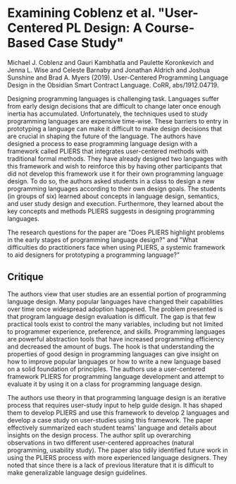 Examining Coblenz et al. "User-Centered PL Design: A Course-Based Case Study"
==============================================================

Michael J. Coblenz and Gauri Kambhatla and Paulette Koronkevich and Jenna L. Wise and Celeste Barnaby and Jonathan Aldrich and Joshua Sunshine and Brad A. Myers (2019). User-Centered Programming Language Design in the Obsidian Smart Contract Language. CoRR, abs/1912.04719.

Designing programming languages is challenging task. Languages suffer from early design decisions that are difficult to change later once enough inertia has accumulated. Unfortunately, the techniques used to study programming languages are expensive time-wise. 
These barriers to entry in prototyping a language can make it difficult to make design decisions that are crucial in shaping the future of the language. The authors have designed a process to ease programming language design with a framework called PLIERS that integrates user-centered methods with traditional formal methods. They have already designed two languages with this framework and wish to reinforce this by having other participants that did not develop this framework use it for their own programming language design. To do so, the authors asked students in a class to design a new programming languages according to their own design goals. The students (in groups of six) learned about concepts in language design, semantics, and user study design and execution. Furthermore, they learned about the key concepts and methods PLIERS suggests in designing programming languages.

The research questions for the paper are "Does PLIERS highlight problems in the early stages of programming language design?" and "What difficulties do practitioners face when using PLIERS, a systemic framework to aid designers for prototyping a programming language?" 

Critique
--------

The authors view that user studies are an essential portion of programming language design. Many popular languages have changed their capabilities over time once widespread adoption happened. The problem presented is that program language design evaluation is difficult. The gap is that few practical tools exist to control the many variables, including but not limited to programmer experience, preference, and skills. Programming languages are powerful abstraction tools that have increased programming efficiency and decreased the amount of bugs. The hook is that understanding the properties of good design in programming languages can give insight on how to improve popular languages or how to write a new language based on a solid foundation of principles. The authors use a user-centered framework PLIERS for programming language development and attempt to evaluate it by using it on a class for programming language design.

The authors use theory in that programming language design is an iterative process that requires user-study input to help guide design. It has shaped them to develop PLIERS and use this framework to develop 2 languages and develop a case study on user-studies using this framework. The paper effectively summarized each student teams' language and details about insights on the design process. The author split up overarching observations in two different user-centered approaches (natural programming, usability study). The paper also tidily identified future work in using the PLIERS process with more experienced language designers. They noted that since there is a lack of previous literature that it is difficult to make generalizable language design guidelines.

